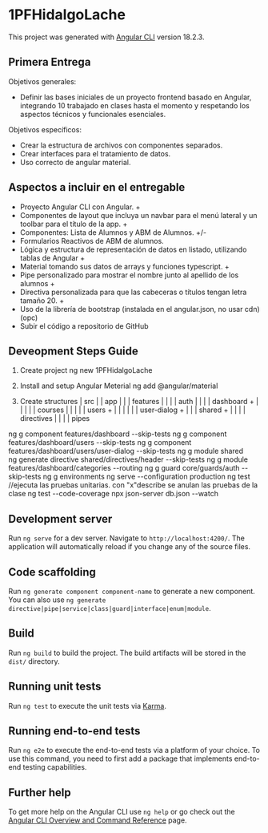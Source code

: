 # 1PFHidalgoLache

This project was generated with [Angular CLI](https://github.com/angular/angular-cli) version 18.2.3.

## Primera Entrega

Objetivos generales:
- Definir las bases iniciales de un proyecto frontend basado en Angular, integrando 10 trabajado en clases hasta el momento y respetando los aspectos técnicos y funcionales esenciales.

Objetivos específicos:
- Crear la estructura de archivos con componentes separados.
- Crear interfaces para el tratamiento de datos.
- Uso correcto de angular material.

## Aspectos a incluir en el entregable 

- Proyecto Angular CLI con Angular. +
- Componentes de layout que incluya un navbar para el menú lateral y un toolbar para el título de la app. +
- Componentes: Lista de Alumnos y ABM de Alumnos. +/-
- Formularios Reactivos de ABM de alumnos.
- Lógica y estructura de representación de datos en listado, utilizando tablas de Angular +
- Material tomando sus datos de arrays y funciones typescript. +
- Pipe personalizado para mostrar el nombre junto al apellido de los alumnos +
- Directiva personalizada para que las cabeceras o títulos tengan letra tamaño 20. +
- Uso de la librería de bootstrap (instalada en el angular.json, no usar cdn) (opc)
- Subir el código a repositorio de GitHub

## Deveopment Steps Guide
1. Create project
ng new 1PFHidalgoLache 

2. Install  and setup Angular Meterial
ng add @angular/material


3. Create structures
| src
| | app
| | | features
| | | | auth
| | | | dashboard +
| | | | | courses
| | | | | users +
| | | | | | user-dialog +
| | | shared +
| | | | directives
| | | | pipes

ng g component features/dashboard --skip-tests
ng g component features/dashboard/users --skip-tests
ng g component features/dashboard/users/user-dialog --skip-tests
ng g module shared  
ng generate directive shared/directives/header --skip-tests
ng g module features/dashboard/categories --routing
ng g guard core/guards/auth --skip-tests
ng g environments
ng serve --configuration production
ng test //ejecuta las pruebas unitarias. con "x"describe se anulan las pruebas de la clase
ng test --code-coverage
npx json-server db.json --watch

## Development server

Run `ng serve` for a dev server. Navigate to `http://localhost:4200/`. The application will automatically reload if you change any of the source files.

## Code scaffolding

Run `ng generate component component-name` to generate a new component. You can also use `ng generate directive|pipe|service|class|guard|interface|enum|module`.

## Build

Run `ng build` to build the project. The build artifacts will be stored in the `dist/` directory.

## Running unit tests

Run `ng test` to execute the unit tests via [Karma](https://karma-runner.github.io).

## Running end-to-end tests

Run `ng e2e` to execute the end-to-end tests via a platform of your choice. To use this command, you need to first add a package that implements end-to-end testing capabilities.

## Further help

To get more help on the Angular CLI use `ng help` or go check out the [Angular CLI Overview and Command Reference](https://angular.dev/tools/cli) page.